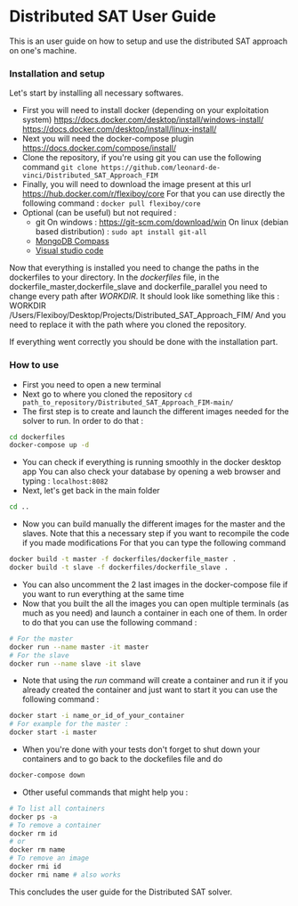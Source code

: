 # Distributed SAT User Guide
This is an user guide on how to setup and use the distributed SAT approach on one's machine.
### Installation and setup
Let's start by installing all necessary softwares.
- First you will need to install docker (depending on your exploitation system)
https://docs.docker.com/desktop/install/windows-install/
https://docs.docker.com/desktop/install/linux-install/
- Next you will need the docker-compose plugin
https://docs.docker.com/compose/install/
- Clone the repository, if you're using git you can use the following command
```git clone https://github.com/leonard-de-vinci/Distributed_SAT_Approach_FIM ```
- Finally, you will need to download the image present at this url https://hub.docker.com/r/flexiboy/core
For that you can use directly the following command : ```docker pull flexiboy/core```
- Optional (can be useful) but not required :
    - git
 On windows : https://git-scm.com/download/win
 On linux (debian based distribution) :
```sudo apt install git-all```
    - [MongoDB Compass]
    - [Visual studio code]

Now that everything is installed you need to change the paths in the dockerfiles to your directory.
In the _dockerfiles_ file, in the dockerfile\_master,dockerfile\_slave and dockerfile\_parallel you need to change every path after _WORKDIR_.
It should look like something like this :
WORKDIR /Users/Flexiboy/Desktop/Projects/Distributed_SAT_Approach_FIM/
And you need to replace it with the path where you cloned the repository.

If everything went correctly you should be done with the installation part.

### How to use

- First you need to open a new terminal
- Next go to where you cloned the repository
```cd path_to_repository/Distributed_SAT_Approach_FIM-main/ ```
- The first step is to create and launch the different images needed for the solver to run. In order to do that :
```sh
cd dockerfiles
docker-compose up -d
```
- You can check if everything is running smoothly in the docker desktop app
You can also check your database by opening a web browser and typing : ```localhost:8082```
- Next, let's get back in the main folder
```sh
cd ..
```

- Now you can build manually the different images for the master and the slaves.
Note that this a necessary step if you want to recompile the code if you made modifications
For that you can type the following command
```sh
docker build -t master -f dockerfiles/dockerfile_master .
docker build -t slave -f dockerfiles/dockerfile_slave .
```
- You can also uncomment the 2 last images in the docker-compose file  if you want to run everything at the same time
- Now that you built the all the images you can open multiple terminals (as much as you need) and launch a container in each one of them. In order to do that you can use the following command :
```sh
# For the master
docker run --name master -it master
# For the slave
docker run --name slave -it slave
```
- Note that using the _run_ command will create a container and run it if you already created the container and just want to start it you can use the following command :
```sh
docker start -i name_or_id_of_your_container
# For example for the master :
docker start -i master
```
- When you're done with your tests don't forget to shut down your containers and to go back to the dockefiles file and do
```sh
docker-compose down
```
- Other useful commands that might help you :
```sh
# To list all containers
docker ps -a
# To remove a container
docker rm id
# or 
docker rm name
# To remove an image
docker rmi id
docker rmi name # also works
```

This concludes the user guide for the Distributed SAT solver.

[//]: # (These are reference links used in the body of this note and get stripped out when the markdown processor does its job. There is no need to format nicely because it shouldn't be seen. Thanks SO - http://stackoverflow.com/questions/4823468/store-comments-in-markdown-syntax)

   [MongoDB Compass]: https://www.mongodb.com/try/download/compass
   [Visual studio code]: https://code.visualstudio.com/



